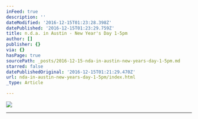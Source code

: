 ```yaml
---
inFeed: true
description: ''
dateModified: '2016-12-15T01:23:28.398Z'
datePublished: '2016-12-15T01:23:29.759Z'
title: n.d.a. in Austin - New Year's Day 1-5pm
author: []
publisher: {}
via: {}
hasPage: true
sourcePath: _posts/2016-12-15-nda-in-austin-new-years-day-1-5pm.md
starred: false
datePublishedOriginal: '2016-12-15T01:21:29.470Z'
url: nda-in-austin-new-years-day-1-5pm/index.html
_type: Article

---
```

![](https://the-grid-user-content.s3-us-west-2.amazonaws.com/05b7ab9d-b98e-411d-ba55-92e69f535e6f.png)

---